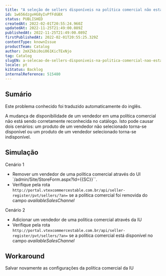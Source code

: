 ```yaml
---
title: "A seleção de sellers disponíveis na política comercial não está funcionando corretamente"
id: 1w656dzgvHG8yIvPfFdGBX
status: PUBLISHED
createdAt: 2022-02-01T20:55:24.960Z
updatedAt: 2022-11-25T21:49:00.089Z
publishedAt: 2022-11-25T21:49:00.089Z
firstPublishedAt: 2022-02-01T20:55:25.329Z
contentType: knownIssue
productTeam: Catalog
author: 2mXZkbi0oi061KicTExNjo
tag: Catalog
slugEN: a-selecao-de-sellers-disponiveis-na-politica-comercial-nao-esta-funcionando-corretamente
locale: pt
kiStatus: Backlog
internalReference: 515480
---
```


## Sumário

<div class="alert alert-info">
  <p>Este problema conhecido foi traduzido automaticamente do inglês.</p>
</div>


A mudança de disponibilidade de um vendedor em uma política comercial não está sendo corretamente reconhecida no catálogo. Isto pode causar dois cenários: um produto de um vendedor não selecionado torna-se disponível ou um produto de um vendedor selecionado torna-se indisponível.



## Simulação


Cenário 1
- Remover um vendedor de uma política comercial através do UI `/admin/Site/StoreForm.aspx?Id={{SC}}``.
- Verifique pela rota `http://portal.vtexcommercestable.com.br/api/seller-register/pvt/sellers/?an=` se a política comercial foi removida do campo _availableSalesChannel_

Cenário 2
- Adicionar um vendedor de uma política comercial através da IU
- Verifique pela rota `http://portal.vtexcommercestable.com.br/api/seller-register/pvt/sellers/?an=` se a política comercial está disponível no campo _availableSalesChannel_



## Workaround


Salvar novamente as configurações da política comercial da IU

